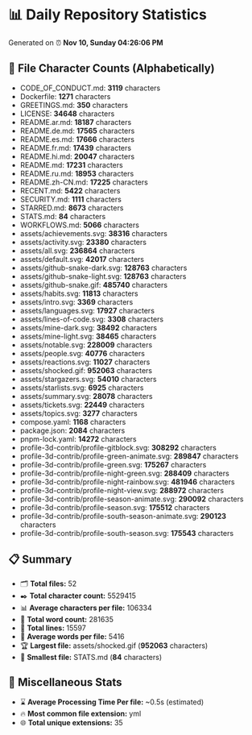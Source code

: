 # 📊 Daily Repository Statistics
Generated on ⏰ **Nov 10, Sunday 04:26:06 PM**

## 📂 File Character Counts (Alphabetically)
- CODE_OF_CONDUCT.md: **3119** characters
- Dockerfile: **1271** characters
- GREETINGS.md: **350** characters
- LICENSE: **34648** characters
- README.ar.md: **18187** characters
- README.de.md: **17565** characters
- README.es.md: **17666** characters
- README.fr.md: **17439** characters
- README.hi.md: **20047** characters
- README.md: **17231** characters
- README.ru.md: **18953** characters
- README.zh-CN.md: **17225** characters
- RECENT.md: **5422** characters
- SECURITY.md: **1111** characters
- STARRED.md: **8673** characters
- STATS.md: **84** characters
- WORKFLOWS.md: **5066** characters
- assets/achievements.svg: **38316** characters
- assets/activity.svg: **23380** characters
- assets/all.svg: **236864** characters
- assets/default.svg: **42017** characters
- assets/github-snake-dark.svg: **128763** characters
- assets/github-snake-light.svg: **128763** characters
- assets/github-snake.gif: **485740** characters
- assets/habits.svg: **11813** characters
- assets/intro.svg: **3369** characters
- assets/languages.svg: **17927** characters
- assets/lines-of-code.svg: **3308** characters
- assets/mine-dark.svg: **38492** characters
- assets/mine-light.svg: **38465** characters
- assets/notable.svg: **228009** characters
- assets/people.svg: **40776** characters
- assets/reactions.svg: **11027** characters
- assets/shocked.gif: **952063** characters
- assets/stargazers.svg: **54010** characters
- assets/starlists.svg: **6925** characters
- assets/summary.svg: **28078** characters
- assets/tickets.svg: **22449** characters
- assets/topics.svg: **3277** characters
- compose.yaml: **1168** characters
- package.json: **2084** characters
- pnpm-lock.yaml: **14272** characters
- profile-3d-contrib/profile-gitblock.svg: **308292** characters
- profile-3d-contrib/profile-green-animate.svg: **289847** characters
- profile-3d-contrib/profile-green.svg: **175267** characters
- profile-3d-contrib/profile-night-green.svg: **288409** characters
- profile-3d-contrib/profile-night-rainbow.svg: **481946** characters
- profile-3d-contrib/profile-night-view.svg: **288972** characters
- profile-3d-contrib/profile-season-animate.svg: **290092** characters
- profile-3d-contrib/profile-season.svg: **175512** characters
- profile-3d-contrib/profile-south-season-animate.svg: **290123** characters
- profile-3d-contrib/profile-south-season.svg: **175543** characters

## 📋 Summary
- 🗂️ **Total files:** 52
- ✒️ **Total character count:** 5529415
- 📊 **Average characters per file:** 106334
- 📝 **Total word count:** 281635
- 🧾 **Total lines:** 15597
- 📐 **Average words per file:** 5416
- 🏆 **Largest file:** assets/shocked.gif (**952063** characters)
- 🥉 **Smallest file:** STATS.md (**84** characters)

## 🌟 Miscellaneous Stats
- ⌛ **Average Processing Time Per file:** ~0.5s (estimated)
- 🔥 **Most common file extension:** yml
- 🌐 **Total unique extensions:** 35
